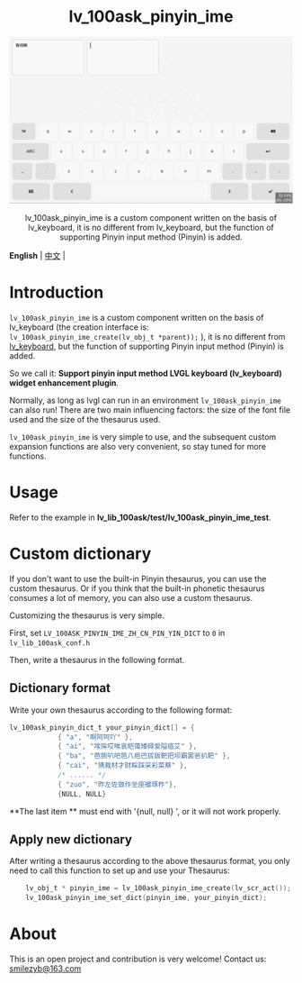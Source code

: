 <h1 align="center"> lv_100ask_pinyin_ime</h1>

<p align="center">
<img src="./lv_100ask_pinyin_ime.gif">
</p>

<p align="center">
lv_100ask_pinyin_ime is a custom component written on the basis of lv_keyboard, it is no different from lv_keyboard, but the function of supporting Pinyin input method (Pinyin) is added.
</p>


**English** | [中文](./README_zh.md) |

# Introduction

`lv_100ask_pinyin_ime` is a custom component written on the basis of lv_keyboard (the creation interface
is: `lv_100ask_pinyin_ime_create(lv_obj_t *parent));` ), it is no different
from [lv_keyboard](https://docs.lvgl.io/master/widgets/extra/keyboard.html), but the function of supporting Pinyin input
method (Pinyin) is added.

So we call it: **Support pinyin input method LVGL keyboard (lv_keyboard) widget enhancement plugin**.

Normally, as long as lvgl can run in an environment `lv_100ask_pinyin_ime` can also run! There are two main influencing
factors: the size of the font file used and the size of the thesaurus used.

`lv_100ask_pinyin_ime` is very simple to use, and the subsequent custom expansion functions are also very convenient, so
stay tuned for more functions.

# Usage

Refer to the example in **lv_lib_100ask/test/lv_100ask_pinyin_ime_test**.

# Custom dictionary

If you don't want to use the built-in Pinyin thesaurus, you can use the custom thesaurus.
Or if you think that the built-in phonetic thesaurus consumes a lot of memory, you can also use a custom thesaurus.

Customizing the thesaurus is very simple.

First, set `LV_100ASK_PINYIN_IME_ZH_CN_PIN_YIN_DICT` to `0` in `lv_lib_100ask_conf.h`

Then, write a thesaurus in the following format.

## Dictionary format

Write your own thesaurus according to the following format:

```c
lv_100ask_pinyin_dict_t your_pinyin_dict[] = {
            { "a", "啊阿呵吖" },
            { "ai", "埃挨哎唉哀皑蔼矮碍爱隘癌艾" },
            { "ba", "芭捌叭吧笆八疤巴拔跋靶把坝霸罢爸扒耙" },
            { "cai", "猜裁材才财睬踩采彩菜蔡" },
            /* ...... */
            { "zuo", "昨左佐做作坐座撮琢柞"},
            {NULL, NULL}

```

**The last item ** must end with '{null, null} ', or it will not work properly.

## Apply new dictionary

After writing a thesaurus according to the above thesaurus format, you only need to call this function to set up and use
your Thesaurus:

```c
    lv_obj_t * pinyin_ime = lv_100ask_pinyin_ime_create(lv_scr_act());
    lv_100ask_pinyin_ime_set_dict(pinyin_ime, your_pinyin_dict);
```

# About

This is an open project and contribution is very welcome!
Contact us: smilezyb@163.com